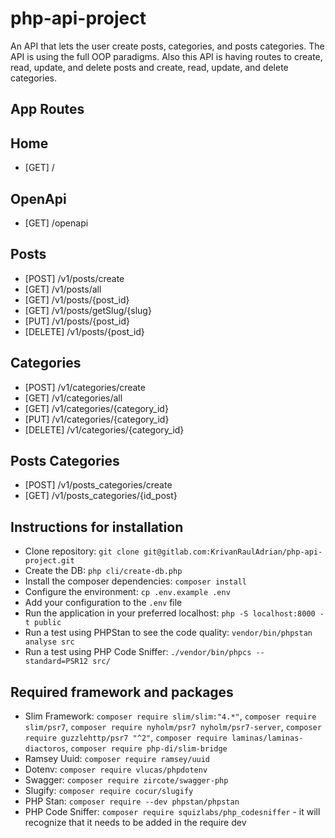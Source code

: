 # php-api-project

An API that lets the user create posts, categories, and posts categories. The API is using the full OOP paradigms. Also this API is having routes to create, read, update, and delete posts and create, read, update, and delete categories.

## App Routes

## Home

- [GET] /

## OpenApi

- [GET] /openapi

## Posts

- [POST] /v1/posts/create
- [GET] /v1/posts/all
- [GET] /v1/posts/{post_id}
- [GET] /v1/posts/getSlug/{slug}
- [PUT] /v1/posts/{post_id}
- [DELETE] /v1/posts/{post_id}

## Categories

- [POST] /v1/categories/create
- [GET] /v1/categories/all
- [GET] /v1/categories/{category_id}
- [PUT] /v1/categories/{category_id}
- [DELETE] /v1/categories/{category_id}

## Posts Categories

- [POST] /v1/posts_categories/create
- [GET] /v1/posts_categories/{id_post}

## Instructions for installation

- Clone repository: `git clone git@gitlab.com:KrivanRaulAdrian/php-api-project.git`
- Create the DB: `php cli/create-db.php`
- Install the composer dependencies: `composer install`
- Configure the environment: `cp .env.example .env`
- Add your configuration to the `.env` file
- Run the application in your preferred localhost: `php -S localhost:8000 -t public`
- Run a test using PHPStan to see the code quality: `vendor/bin/phpstan analyse src`
- Run a test using PHP Code Sniffer: `./vendor/bin/phpcs --standard=PSR12 src/`

## Required framework and packages

- Slim Framework: `composer require slim/slim:"4.*"`,
  `composer require slim/psr7`,
  `composer require nyholm/psr7 nyholm/psr7-server`,
  `composer require guzzlehttp/psr7 "^2"`,
  `composer require laminas/laminas-diactoros`,
  `composer require php-di/slim-bridge`
- Ramsey Uuid: `composer require ramsey/uuid`
- Dotenv: `composer require vlucas/phpdotenv`
- Swagger: `composer require zircote/swagger-php`
- Slugify: `composer require cocur/slugify`
- PHP Stan: `composer require --dev phpstan/phpstan`
- PHP Code Sniffer: `composer require squizlabs/php_codesniffer` - it will recognize that it needs to be added in the require dev
